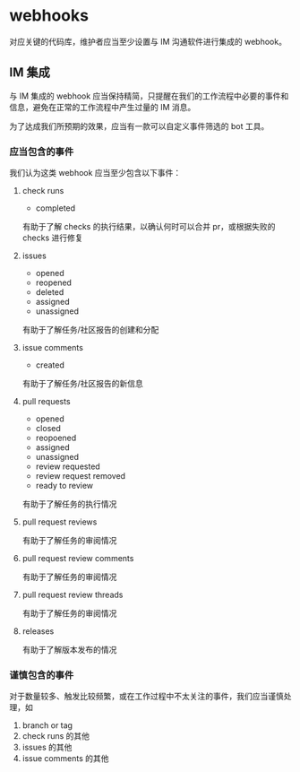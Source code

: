# webhooks

对应关键的代码库，维护者应当至少设置与 IM 沟通软件进行集成的 webhook。



## IM 集成

与 IM 集成的 webhook 应当保持精简，只提醒在我们的工作流程中必要的事件和信息，避免在正常的工作流程中产生过量的 IM 消息。

为了达成我们所预期的效果，应当有一款可以自定义事件筛选的 bot 工具。



### 应当包含的事件

我们认为这类 webhook 应当至少包含以下事件：

1. check runs

   - completed

   有助于了解 checks 的执行结果，以确认何时可以合并 pr，或根据失败的 checks 进行修复

2. issues

   - opened
   - reopened
   - deleted
   - assigned
   - unassigned

   有助于了解任务/社区报告的创建和分配

3. issue comments

   - created

   有助于了解任务/社区报告的新信息

4. pull requests

   - opened
   - closed
   - reopoened
   - assigned
   - unassigned
   - review requested
   - review request removed
   - ready to review

   有助于了解任务的执行情况

5. pull request reviews

   有助于了解任务的审阅情况

6. pull request review comments

   有助于了解任务的审阅情况

7. pull request review threads

   有助于了解任务的审阅情况

8. releases

   有助于了解版本发布的情况



### 谨慎包含的事件

对于数量较多、触发比较频繁，或在工作过程中不太关注的事件，我们应当谨慎处理，如

1. branch or tag
2. check runs 的其他
3. issues 的其他
4. issue comments 的其他